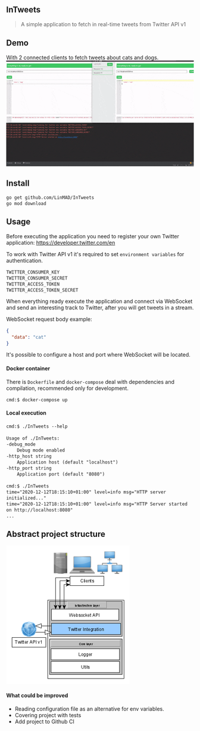 ## InTweets

> A simple application to fetch in real-time tweets from Twitter API v1

## Demo
With 2 connected clients to fetch tweets about cats and dogs.
![Demo](demo.gif)

## Install
    go get github.com/LinMAD/InTweets
    go mod download

## Usage

Before executing the application you need to register your own Twitter application: https://developer.twitter.com/en

To work with Twitter API v1 it's required to set `environment variables` for authentication.
```text
TWITTER_CONSUMER_KEY
TWITTER_CONSUMER_SECRET
TWITTER_ACCESS_TOKEN
TWITTER_ACCESS_TOKEN_SECRET
```

When everything ready execute the application and connect via WebSocket and send an interesting track to Twitter,
after you will get tweets in a stream.

WebSocket request body example:
```json
{
  "data": "cat"
}
```

It's possible to configure a host and port where WebSocket will be located.

#### Docker container
There is `Dockerfile` and `docker-compose` deal with dependencies and compilation, recommended only for development.

```text
cmd:$ docker-compose up
```

#### Local execution
```text
cmd:$ ./InTweets --help

Usage of ./InTweets: 
-debug_mode
    Debug mode enabled
-http_host string
    Application host (default "localhost")
-http_port string
    Application port (default "8080")

cmd:$ ./InTweets
time="2020-12-12T18:15:10+01:00" level=info msg="HTTP server initialized..."
time="2020-12-12T18:15:10+01:00" level=info msg="HTTP Server started on http://localhost:8080"
...
```

## Abstract project structure
![Abstract idea](app_schema.png)


#### What could be improved
- Reading configuration file as an alternative for env variables.
- Covering project with tests
- Add project to Github CI


